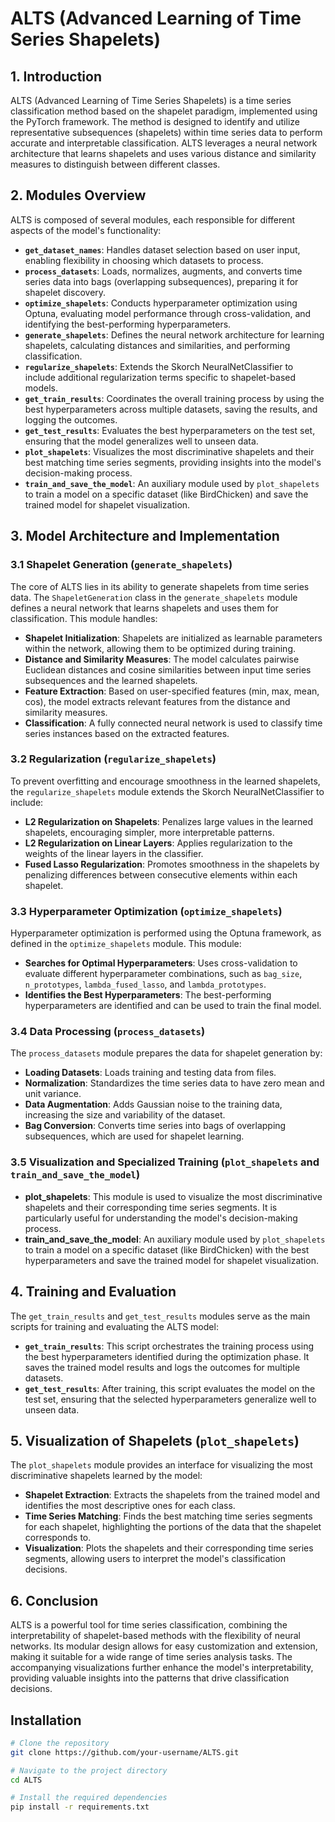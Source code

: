 # ALTS (Advanced Learning of Time Series Shapelets)

## 1. Introduction

ALTS (Advanced Learning of Time Series Shapelets) is a time series classification method based on the shapelet paradigm, implemented using the PyTorch framework. The method is designed to identify and utilize representative subsequences (shapelets) within time series data to perform accurate and interpretable classification. ALTS leverages a neural network architecture that learns shapelets and uses various distance and similarity measures to distinguish between different classes.

## 2. Modules Overview

ALTS is composed of several modules, each responsible for different aspects of the model's functionality:

- **`get_dataset_names`**: Handles dataset selection based on user input, enabling flexibility in choosing which datasets to process.
- **`process_datasets`**: Loads, normalizes, augments, and converts time series data into bags (overlapping subsequences), preparing it for shapelet discovery.
- **`optimize_shapelets`**: Conducts hyperparameter optimization using Optuna, evaluating model performance through cross-validation, and identifying the best-performing hyperparameters.
- **`generate_shapelets`**: Defines the neural network architecture for learning shapelets, calculating distances and similarities, and performing classification.
- **`regularize_shapelets`**: Extends the Skorch NeuralNetClassifier to include additional regularization terms specific to shapelet-based models.
- **`get_train_results`**: Coordinates the overall training process by using the best hyperparameters across multiple datasets, saving the results, and logging the outcomes.
- **`get_test_results`**: Evaluates the best hyperparameters on the test set, ensuring that the model generalizes well to unseen data.
- **`plot_shapelets`**: Visualizes the most discriminative shapelets and their best matching time series segments, providing insights into the model's decision-making process.
- **`train_and_save_the_model`**: An auxiliary module used by `plot_shapelets` to train a model on a specific dataset (like BirdChicken) and save the trained model for shapelet visualization.

## 3. Model Architecture and Implementation

### 3.1 Shapelet Generation (`generate_shapelets`)

The core of ALTS lies in its ability to generate shapelets from time series data. The `ShapeletGeneration` class in the `generate_shapelets` module defines a neural network that learns shapelets and uses them for classification. This module handles:

- **Shapelet Initialization**: Shapelets are initialized as learnable parameters within the network, allowing them to be optimized during training.
- **Distance and Similarity Measures**: The model calculates pairwise Euclidean distances and cosine similarities between input time series subsequences and the learned shapelets.
- **Feature Extraction**: Based on user-specified features (min, max, mean, cos), the model extracts relevant features from the distance and similarity measures.
- **Classification**: A fully connected neural network is used to classify time series instances based on the extracted features.

### 3.2 Regularization (`regularize_shapelets`)

To prevent overfitting and encourage smoothness in the learned shapelets, the `regularize_shapelets` module extends the Skorch NeuralNetClassifier to include:

- **L2 Regularization on Shapelets**: Penalizes large values in the learned shapelets, encouraging simpler, more interpretable patterns.
- **L2 Regularization on Linear Layers**: Applies regularization to the weights of the linear layers in the classifier.
- **Fused Lasso Regularization**: Promotes smoothness in the shapelets by penalizing differences between consecutive elements within each shapelet.

### 3.3 Hyperparameter Optimization (`optimize_shapelets`)

Hyperparameter optimization is performed using the Optuna framework, as defined in the `optimize_shapelets` module. This module:

- **Searches for Optimal Hyperparameters**: Uses cross-validation to evaluate different hyperparameter combinations, such as `bag_size`, `n_prototypes`, `lambda_fused_lasso`, and `lambda_prototypes`.
- **Identifies the Best Hyperparameters**: The best-performing hyperparameters are identified and can be used to train the final model.

### 3.4 Data Processing (`process_datasets`)

The `process_datasets` module prepares the data for shapelet generation by:

- **Loading Datasets**: Loads training and testing data from files.
- **Normalization**: Standardizes the time series data to have zero mean and unit variance.
- **Data Augmentation**: Adds Gaussian noise to the training data, increasing the size and variability of the dataset.
- **Bag Conversion**: Converts time series into bags of overlapping subsequences, which are used for shapelet learning.

### 3.5 Visualization and Specialized Training (`plot_shapelets` and `train_and_save_the_model`)

- **plot_shapelets**: This module is used to visualize the most discriminative shapelets and their corresponding time series segments. It is particularly useful for understanding the model's decision-making process.
- **train_and_save_the_model**: An auxiliary module used by `plot_shapelets` to train a model on a specific dataset (like BirdChicken) with the best hyperparameters and save the trained model for shapelet visualization.

## 4. Training and Evaluation

The `get_train_results` and `get_test_results` modules serve as the main scripts for training and evaluating the ALTS model:

- **`get_train_results`**: This script orchestrates the training process using the best hyperparameters identified during the optimization phase. It saves the trained model results and logs the outcomes for multiple datasets.
- **`get_test_results`**: After training, this script evaluates the model on the test set, ensuring that the selected hyperparameters generalize well to unseen data.

## 5. Visualization of Shapelets (`plot_shapelets`)

The `plot_shapelets` module provides an interface for visualizing the most discriminative shapelets learned by the model:

- **Shapelet Extraction**: Extracts the shapelets from the trained model and identifies the most descriptive ones for each class.
- **Time Series Matching**: Finds the best matching time series segments for each shapelet, highlighting the portions of the data that the shapelet corresponds to.
- **Visualization**: Plots the shapelets and their corresponding time series segments, allowing users to interpret the model's classification decisions.

## 6. Conclusion

ALTS is a powerful tool for time series classification, combining the interpretability of shapelet-based methods with the flexibility of neural networks. Its modular design allows for easy customization and extension, making it suitable for a wide range of time series analysis tasks. The accompanying visualizations further enhance the model's interpretability, providing valuable insights into the patterns that drive classification decisions.

## Installation

```bash
# Clone the repository
git clone https://github.com/your-username/ALTS.git

# Navigate to the project directory
cd ALTS

# Install the required dependencies
pip install -r requirements.txt
